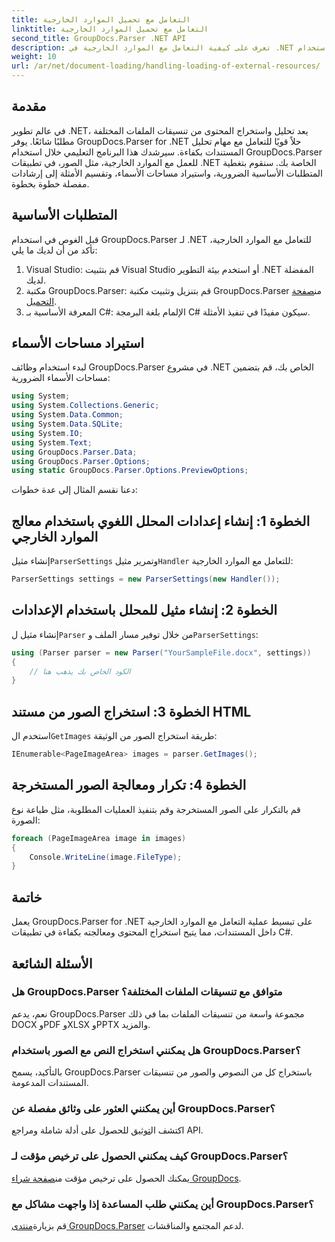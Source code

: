 ```yaml
---
title: التعامل مع تحميل الموارد الخارجية
linktitle: التعامل مع تحميل الموارد الخارجية
second_title: GroupDocs.Parser .NET API
description: تعرف على كيفية التعامل مع الموارد الخارجية في .NET باستخدام GroupDocs.Parser لتحليل المستندات واستخراجها بكفاءة.
weight: 10
url: /ar/net/document-loading/handling-loading-of-external-resources/
---
```

## مقدمة
في عالم تطوير .NET، يعد تحليل واستخراج المحتوى من تنسيقات الملفات المختلفة مطلبًا شائعًا. يوفر GroupDocs.Parser for .NET حلاً قويًا للتعامل مع مهام تحليل المستندات بكفاءة. سيرشدك هذا البرنامج التعليمي خلال استخدام GroupDocs.Parser للعمل مع الموارد الخارجية، مثل الصور، في تطبيقات .NET الخاصة بك. سنقوم بتغطية المتطلبات الأساسية الضرورية، واستيراد مساحات الأسماء، وتقسيم الأمثلة إلى إرشادات مفصلة خطوة بخطوة.
## المتطلبات الأساسية
قبل الغوص في استخدام GroupDocs.Parser لـ .NET للتعامل مع الموارد الخارجية، تأكد من أن لديك ما يلي:
1. Visual Studio: قم بتثبيت Visual Studio أو استخدم بيئة التطوير .NET المفضلة لديك.
2. مكتبة GroupDocs.Parser: قم بتنزيل وتثبيت مكتبة GroupDocs.Parser من[صفحة التحميل](https://releases.groupdocs.com/parser/net/).
3. المعرفة الأساسية بـ C#: الإلمام بلغة البرمجة C# سيكون مفيدًا في تنفيذ الأمثلة.

## استيراد مساحات الأسماء
لبدء استخدام وظائف GroupDocs.Parser في مشروع .NET الخاص بك، قم بتضمين مساحات الأسماء الضرورية:
```csharp
using System;
using System.Collections.Generic;
using System.Data.Common;
using System.Data.SQLite;
using System.IO;
using System.Text;
using GroupDocs.Parser.Data;
using GroupDocs.Parser.Options;
using static GroupDocs.Parser.Options.PreviewOptions;
```

دعنا نقسم المثال إلى عدة خطوات:
## الخطوة 1: إنشاء إعدادات المحلل اللغوي باستخدام معالج الموارد الخارجي
 إنشاء مثيل`ParserSettings` وتمرير مثيل`Handler` للتعامل مع الموارد الخارجية:
```csharp
ParserSettings settings = new ParserSettings(new Handler());
```
## الخطوة 2: إنشاء مثيل للمحلل باستخدام الإعدادات
 إنشاء مثيل ل`Parser` من خلال توفير مسار الملف و`ParserSettings`:
```csharp
using (Parser parser = new Parser("YourSampleFile.docx", settings))
{
    // الكود الخاص بك يذهب هنا
}
```
## الخطوة 3: استخراج الصور من مستند HTML
 استخدم ال`GetImages` طريقة استخراج الصور من الوثيقة:
```csharp
IEnumerable<PageImageArea> images = parser.GetImages();
```
## الخطوة 4: تكرار ومعالجة الصور المستخرجة
قم بالتكرار على الصور المستخرجة وقم بتنفيذ العمليات المطلوبة، مثل طباعة نوع الصورة:
```csharp
foreach (PageImageArea image in images)
{
    Console.WriteLine(image.FileType);
}
```

## خاتمة
يعمل GroupDocs.Parser for .NET على تبسيط عملية التعامل مع الموارد الخارجية داخل المستندات، مما يتيح استخراج المحتوى ومعالجته بكفاءة في تطبيقات C#.

## الأسئلة الشائعة
### هل GroupDocs.Parser متوافق مع تنسيقات الملفات المختلفة؟
نعم، يدعم GroupDocs.Parser مجموعة واسعة من تنسيقات الملفات بما في ذلك DOCX وPDF وXLSX وPPTX والمزيد.
### هل يمكنني استخراج النص مع الصور باستخدام GroupDocs.Parser؟
بالتأكيد، يسمح GroupDocs.Parser باستخراج كل من النصوص والصور من تنسيقات المستندات المدعومة.
### أين يمكنني العثور على وثائق مفصلة عن GroupDocs.Parser؟
 اكتشف ال[توثيق](https://tutorials.groupdocs.com/parser/net/) للحصول على أدلة شاملة ومراجع API.
### كيف يمكنني الحصول على ترخيص مؤقت لـ GroupDocs.Parser؟
 يمكنك الحصول على ترخيص مؤقت من[صفحة شراء GroupDocs](https://purchase.groupdocs.com/temporary-license/).
### أين يمكنني طلب المساعدة إذا واجهت مشاكل مع GroupDocs.Parser؟
 قم بزيارة[منتدى GroupDocs.Parser](https://forum.groupdocs.com/c/parser/17) لدعم المجتمع والمناقشات.